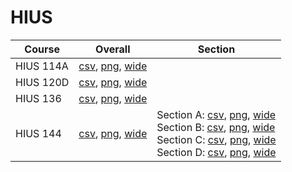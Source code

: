 # HIUS

| Course | Overall | Section |
| ------ | ------- | ------- |
| HIUS 114A | [csv](https://github.com/UCSD-Historical-Enrollment-Data/2024Spring/blob/main/overall/HIUS%20114A.csv), [png](https://raw.githubusercontent.com/UCSD-Historical-Enrollment-Data/2024Spring/main/plot_overall/HIUS%20114A.png), [wide](https://raw.githubusercontent.com/UCSD-Historical-Enrollment-Data/2024Spring/main/plot_overall_wide/HIUS%20114A.png) |  |
| HIUS 120D | [csv](https://github.com/UCSD-Historical-Enrollment-Data/2024Spring/blob/main/overall/HIUS%20120D.csv), [png](https://raw.githubusercontent.com/UCSD-Historical-Enrollment-Data/2024Spring/main/plot_overall/HIUS%20120D.png), [wide](https://raw.githubusercontent.com/UCSD-Historical-Enrollment-Data/2024Spring/main/plot_overall_wide/HIUS%20120D.png) |  |
| HIUS 136 | [csv](https://github.com/UCSD-Historical-Enrollment-Data/2024Spring/blob/main/overall/HIUS%20136.csv), [png](https://raw.githubusercontent.com/UCSD-Historical-Enrollment-Data/2024Spring/main/plot_overall/HIUS%20136.png), [wide](https://raw.githubusercontent.com/UCSD-Historical-Enrollment-Data/2024Spring/main/plot_overall_wide/HIUS%20136.png) |  |
| HIUS 144 | [csv](https://github.com/UCSD-Historical-Enrollment-Data/2024Spring/blob/main/overall/HIUS%20144.csv), [png](https://raw.githubusercontent.com/UCSD-Historical-Enrollment-Data/2024Spring/main/plot_overall/HIUS%20144.png), [wide](https://raw.githubusercontent.com/UCSD-Historical-Enrollment-Data/2024Spring/main/plot_overall_wide/HIUS%20144.png) | Section A: [csv](https://github.com/UCSD-Historical-Enrollment-Data/2024Spring/blob/main/section/HIUS%20144_A.csv), [png](https://raw.githubusercontent.com/UCSD-Historical-Enrollment-Data/2024Spring/main/plot_section/HIUS%20144_A.png), [wide](https://raw.githubusercontent.com/UCSD-Historical-Enrollment-Data/2024Spring/main/plot_section_wide/HIUS%20144_A.png)<br>Section B: [csv](https://github.com/UCSD-Historical-Enrollment-Data/2024Spring/blob/main/section/HIUS%20144_B.csv), [png](https://raw.githubusercontent.com/UCSD-Historical-Enrollment-Data/2024Spring/main/plot_section/HIUS%20144_B.png), [wide](https://raw.githubusercontent.com/UCSD-Historical-Enrollment-Data/2024Spring/main/plot_section_wide/HIUS%20144_B.png)<br>Section C: [csv](https://github.com/UCSD-Historical-Enrollment-Data/2024Spring/blob/main/section/HIUS%20144_C.csv), [png](https://raw.githubusercontent.com/UCSD-Historical-Enrollment-Data/2024Spring/main/plot_section/HIUS%20144_C.png), [wide](https://raw.githubusercontent.com/UCSD-Historical-Enrollment-Data/2024Spring/main/plot_section_wide/HIUS%20144_C.png)<br>Section D: [csv](https://github.com/UCSD-Historical-Enrollment-Data/2024Spring/blob/main/section/HIUS%20144_D.csv), [png](https://raw.githubusercontent.com/UCSD-Historical-Enrollment-Data/2024Spring/main/plot_section/HIUS%20144_D.png), [wide](https://raw.githubusercontent.com/UCSD-Historical-Enrollment-Data/2024Spring/main/plot_section_wide/HIUS%20144_D.png) |
